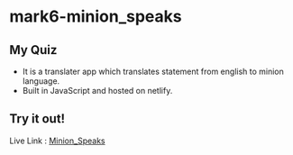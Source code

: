 # mark6-minion_speaks

## My Quiz
- It is a translater app which translates statement from english to minion language.
- Built in JavaScript and hosted on netlify.
## Try it out!
Live Link : [Minion_Speaks](https://cozy-bienenstitch-4b826b.netlify.app/)
